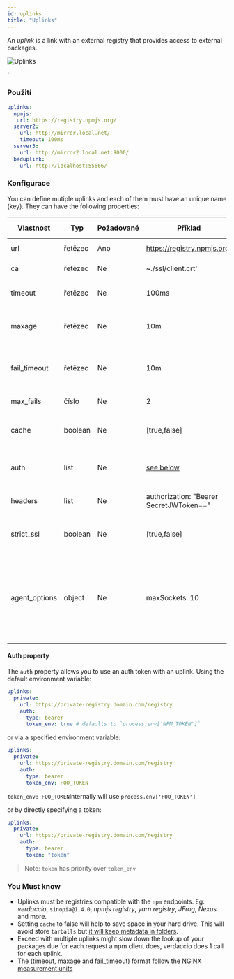 ```yaml
---
id: uplinks
title: "Uplinks"
---
```


An *uplink* is a link with an external registry that provides access to external packages.

![Uplinks](https://user-images.githubusercontent.com/558752/52976233-fb0e3980-33c8-11e9-8eea-5415e6018144.png)

<div id="codefund">''</div>

### Použití

```yaml
uplinks:
  npmjs:
   url: https://registry.npmjs.org/
  server2:
    url: http://mirror.local.net/
    timeout: 100ms
  server3:
    url: http://mirror2.local.net:9000/
  baduplink:
    url: http://localhost:55666/
```

### Konfigurace

You can define mutiple uplinks and each of them must have an unique name (key). They can have the following properties:

| Vlastnost     | Typ     | Požadované | Příklad                                 | Podpora  | Popis                                                                                                                                                                    | Výchozí hodnota |
| ------------- | ------- | ---------- | --------------------------------------- | -------- | ------------------------------------------------------------------------------------------------------------------------------------------------------------------------ | --------------- |
| url           | řetězec | Ano        | https://registry.npmjs.org/             | všechny  | The registry url                                                                                                                                                         | npmjs           |
| ca            | řetězec | Ne         | ~./ssl/client.crt'                      | všechny  | SSL path certificate                                                                                                                                                     | No default      |
| timeout       | řetězec | Ne         | 100ms                                   | všechny  | set new timeout for the request                                                                                                                                          | 30s             |
| maxage        | řetězec | Ne         | 10m                                     | všechny  | the time threshold to the cache is valid                                                                                                                                 | 2m              |
| fail_timeout  | řetězec | Ne         | 10m                                     | všechny  | defines max time when a request becomes a failure                                                                                                                        | 5m              |
| max_fails     | číslo   | Ne         | 2                                       | všechny  | limit maximun failure request                                                                                                                                            | 2               |
| cache         | boolean | Ne         | [true,false]                            | >= 2.1   | cache all remote tarballs in storage                                                                                                                                     | true            |
| auth          | list    | Ne         | [see below](uplinks.md#auth-property)   | >= 2.5   | assigns the header 'Authorization' [more info](http://blog.npmjs.org/post/118393368555/deploying-with-npm-private-modules)                                               | disabled        |
| headers       | list    | Ne         | authorization: "Bearer SecretJWToken==" | všechny  | list of custom headers for the uplink                                                                                                                                    | disabled        |
| strict_ssl    | boolean | Ne         | [true,false]                            | >= 3.0   | If true, requires SSL certificates be valid.                                                                                                                             | true            |
| agent_options | object  | Ne         | maxSockets: 10                          | >= 4.0.2 | options for the HTTP or HTTPS Agent responsible for managing uplink connection persistence and reuse [more info](https://nodejs.org/api/http.html#http_class_http_agent) | No default      |

#### Auth property

The `auth` property allows you to use an auth token with an uplink. Using the default environment variable:

```yaml
uplinks:
  private:
    url: https://private-registry.domain.com/registry
    auth:
      type: bearer
      token_env: true # defaults to `process.env['NPM_TOKEN']`
```

or via a specified environment variable:

```yaml
uplinks:
  private:
    url: https://private-registry.domain.com/registry
    auth:
      type: bearer
      token_env: FOO_TOKEN
```

`token_env: FOO_TOKEN`internally will use `process.env['FOO_TOKEN']`

or by directly specifying a token:

```yaml
uplinks:
  private:
    url: https://private-registry.domain.com/registry
    auth:
      type: bearer
      token: "token"
```

> Note: `token` has priority over `token_env`

### You Must know

* Uplinks must be registries compatible with the `npm` endpoints. Eg: *verdaccio*, `sinopia@1.4.0`, *npmjs registry*, *yarn registry*, *JFrog*, *Nexus* and more.
* Setting `cache` to false will help to save space in your hard drive. This will avoid store `tarballs` but [it will keep metadata in folders](https://github.com/verdaccio/verdaccio/issues/391).
* Exceed with multiple uplinks might slow down the lookup of your packages due for each request a npm client does, verdaccio does 1 call for each uplink.
* The (timeout, maxage and fail_timeout) format follow the [NGINX measurement units](http://nginx.org/en/docs/syntax.html)